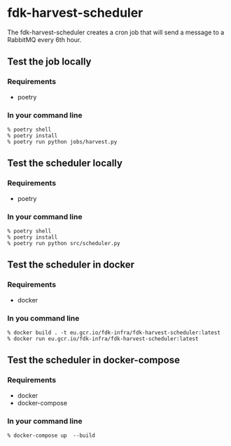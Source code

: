 # fdk-harvest-scheduler

The fdk-harvest-scheduler creates a cron job that will send a message to a RabbitMQ every 6th hour.

## Test the job locally

### Requirements

- poetry

### In your command line

```
% poetry shell
% poetry install
% poetry run python jobs/harvest.py
```

## Test the scheduler locally

### Requirements

- poetry

### In your command line

```
% poetry shell
% poetry install
% poetry run python src/scheduler.py
```

## Test the scheduler in docker

### Requirements

- docker

### In you command line

```
% docker build . -t eu.gcr.io/fdk-infra/fdk-harvest-scheduler:latest
% docker run eu.gcr.io/fdk-infra/fdk-harvest-scheduler:latest
```

## Test the scheduler in docker-compose

### Requirements

- docker
- docker-compose

### In your command line

```
% docker-compose up  --build
```
